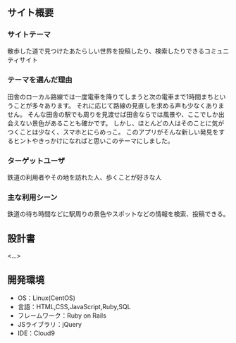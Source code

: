 # <OsampoApp>

## サイト概要
### サイトテーマ
散歩した道で見つけたあたらしい世界を投稿したり、検索したりできるコミュニティサイト

### テーマを選んだ理由
田舎のローカル路線では一度電車を降りてしまうと次の電車まで1時間まちということが多々あります。
それに応じて路線の見直しを求める声も少なくありません。
そんな田舎の駅でも周りを見渡せば田舎ならでは風景や、ここでしか出会えない景色があることも確かです。
しかし、ほとんどの人はそのことに気がつくことは少なく、スマホとにらめっこ。
このアプリがそんな新しい発見をするヒントやきっかけになればと思いこのテーマにしました。

### ターゲットユーザ
鉄道の利用者やその地を訪れた人、歩くことが好きな人

### 主な利用シーン
鉄道の待ち時間などに駅周りの景色やスポットなどの情報を検索、投稿できる。

## 設計書
<...>

## 開発環境
- OS：Linux(CentOS)
- 言語：HTML,CSS,JavaScript,Ruby,SQL
- フレームワーク：Ruby on Rails
- JSライブラリ：jQuery
- IDE：Cloud9
